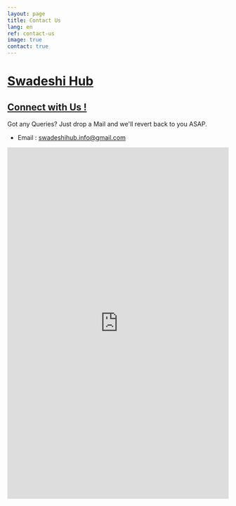 ```yaml
---
layout: page
title: Contact Us
lang: en
ref: contact-us
image: true
contact: true
---
```


# <a href="#">Swadeshi Hub

## <a href="#">Connect with Us !</a>

Got any Queries? Just drop a Mail and we'll revert back to you ASAP.

* Email : <a href="#">swadeshihub.info@gmail.com</a>


<div class="content content-style"><iframe src="https://docs.google.com/forms/d/e/1FAIpQLSc8o0KDbUmgDrrRWw_3caE-O2ucHuqzV3PqY1Ti1W31fucP8g/viewform?embedded=true" width="100%" height="800" frameborder="0" marginheight="0" marginwidth="0">Loading…</iframe></div>